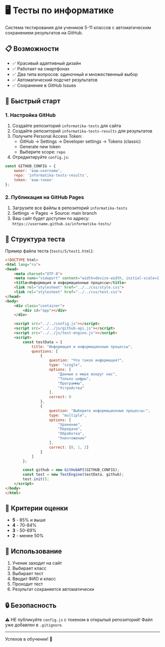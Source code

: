 # 🖥️ Тесты по информатике

Система тестирования для учеников 5-11 классов с автоматическим сохранением результатов на GitHub.

## 📋 Возможности

- ✅ Красивый адаптивный дизайн
- ✅ Работает на смартфонах
- ✅ Два типа вопросов: одиночный и множественный выбор
- ✅ Автоматический подсчет результатов
- ✅ Сохранение в GitHub Issues

## 🚀 Быстрый старт

### 1. Настройка GitHub

1. Создайте репозиторий `informatika-tests` для сайта
2. Создайте репозиторий `informatika-tests-results` для результатов
3. Получите Personal Access Token:
   - GitHub → Settings → Developer settings → Tokens (classic)
   - Generate new token
   - Выберите scope: `repo`
4. Отредактируйте `config.js`:
```javascript
const GITHUB_CONFIG = {
    owner: 'ваш-username',
    repo: 'informatika-tests-results',
    token: 'ваш-токен'
};
```

### 2. Публикация на GitHub Pages

1. Загрузите все файлы в репозиторий `informatika-tests`
2. Settings → Pages → Source: main branch
3. Ваш сайт будет доступен по адресу: `https://username.github.io/informatika-tests/`

## 📝 Структура теста

Пример файла теста (`tests/5/test1.html`):

```html
<!DOCTYPE html>
<html lang="ru">
<head>
    <meta charset="UTF-8">
    <meta name="viewport" content="width=device-width, initial-scale=1.0">
    <title>Информация и информационные процессы</title>
    <link rel="stylesheet" href="../../css/style.css">
    <link rel="stylesheet" href="../../css/test.css">
</head>
<body>
    <div class="container">
        <div id="app"></div>
    </div>

    <script src="../../config.js"></script>
    <script src="../../js/github-api.js"></script>
    <script src="../../js/test-engine.js"></script>
    <script>
        const testData = {
            title: "Информация и информационные процессы",
            questions: [
                {
                    question: "Что такое информация?",
                    type: "single",
                    options: [
                        "Данные о мире вокруг нас",
                        "Только цифры",
                        "Программы",
                        "Устройства"
                    ],
                    correct: 0
                },
                {
                    question: "Выберите информационные процессы:",
                    type: "multiple",
                    options: [
                        "Хранение",
                        "Передача",
                        "Обработка",
                        "Уничтожение"
                    ],
                    correct: [0, 1, 2]
                }
            ]
        };

        const github = new GitHubAPI(GITHUB_CONFIG);
        const test = new TestEngine(testData, github);
        test.init();
    </script>
</body>
</html>
```

## 🎨 Критерии оценки

- **5** - 85% и выше
- **4** - 70-84%
- **3** - 50-69%
- **2** - менее 50%

## 📱 Использование

1. Ученик заходит на сайт
2. Выбирает класс
3. Выбирает тест
4. Вводит ФИО и класс
5. Проходит тест
6. Результат сохраняется автоматически

## 🔒 Безопасность

⚠️ НЕ публикуйте `config.js` с токеном в открытый репозиторий!
Файл уже добавлен в `.gitignore`.

---

Успехов в обучении! 🚀

